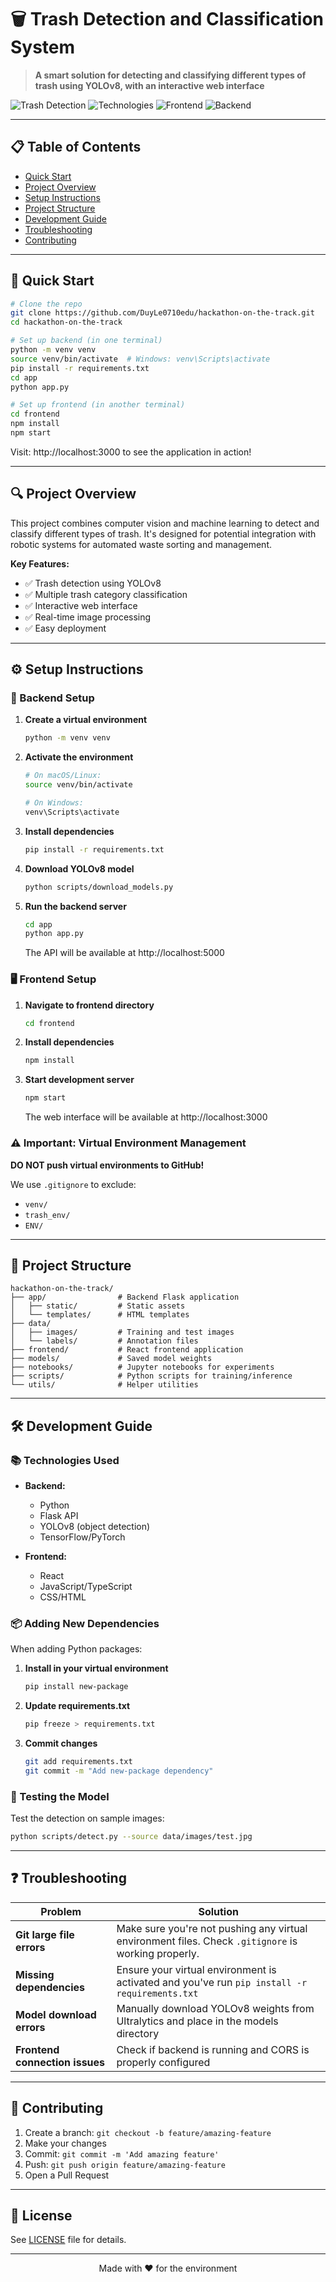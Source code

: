 # 🗑️ Trash Detection and Classification System

> **A smart solution for detecting and classifying different types of trash using YOLOv8, with an interactive web interface**

![Trash Detection](https://img.shields.io/badge/Application-Trash%20Detection-brightgreen)
![Technologies](https://img.shields.io/badge/ML-YOLOv8-blue)
![Frontend](https://img.shields.io/badge/Frontend-React-61dafb)
![Backend](https://img.shields.io/badge/Backend-Python%20Flask-yellow)

---

## 📋 Table of Contents

- [Quick Start](#-quick-start)
- [Project Overview](#-project-overview)
- [Setup Instructions](#-setup-instructions)
- [Project Structure](#-project-structure)
- [Development Guide](#-development-guide)
- [Troubleshooting](#-troubleshooting)
- [Contributing](#-contributing)

---

## 🚀 Quick Start

```bash
# Clone the repo
git clone https://github.com/DuyLe0710edu/hackathon-on-the-track.git
cd hackathon-on-the-track

# Set up backend (in one terminal)
python -m venv venv
source venv/bin/activate  # Windows: venv\Scripts\activate
pip install -r requirements.txt
cd app
python app.py

# Set up frontend (in another terminal)
cd frontend
npm install
npm start
```

Visit: http://localhost:3000 to see the application in action!

---

## 🔍 Project Overview

This project combines computer vision and machine learning to detect and classify different types of trash. It's designed for potential integration with robotic systems for automated waste sorting and management.

**Key Features:**
- ✅ Trash detection using YOLOv8
- ✅ Multiple trash category classification
- ✅ Interactive web interface
- ✅ Real-time image processing
- ✅ Easy deployment

---

## ⚙️ Setup Instructions

### 🐍 Backend Setup

1. **Create a virtual environment**
   ```bash
   python -m venv venv
   ```

2. **Activate the environment**
   ```bash
   # On macOS/Linux:
   source venv/bin/activate
   
   # On Windows:
   venv\Scripts\activate
   ```

3. **Install dependencies**
   ```bash
   pip install -r requirements.txt
   ```

4. **Download YOLOv8 model**
   ```bash
   python scripts/download_models.py
   ```

5. **Run the backend server**
   ```bash
   cd app
   python app.py
   ```
   The API will be available at http://localhost:5000

### 🖥️ Frontend Setup

1. **Navigate to frontend directory**
   ```bash
   cd frontend
   ```

2. **Install dependencies**
   ```bash
   npm install
   ```

3. **Start development server**
   ```bash
   npm start
   ```
   The web interface will be available at http://localhost:3000

### ⚠️ Important: Virtual Environment Management

**DO NOT push virtual environments to GitHub!**

We use `.gitignore` to exclude:
- `venv/`
- `trash_env/`
- `ENV/`

---

## 📂 Project Structure

```
hackathon-on-the-track/
├── app/                # Backend Flask application
│   ├── static/         # Static assets
│   └── templates/      # HTML templates
├── data/
│   ├── images/         # Training and test images
│   └── labels/         # Annotation files
├── frontend/           # React frontend application
├── models/             # Saved model weights
├── notebooks/          # Jupyter notebooks for experiments
├── scripts/            # Python scripts for training/inference
└── utils/              # Helper utilities
```

---

## 🛠️ Development Guide

### 📚 Technologies Used

- **Backend:**
  - Python
  - Flask API
  - YOLOv8 (object detection)
  - TensorFlow/PyTorch

- **Frontend:**
  - React
  - JavaScript/TypeScript
  - CSS/HTML

### 📦 Adding New Dependencies

When adding Python packages:

1. **Install in your virtual environment**
   ```bash
   pip install new-package
   ```

2. **Update requirements.txt**
   ```bash
   pip freeze > requirements.txt
   ```

3. **Commit changes**
   ```bash
   git add requirements.txt
   git commit -m "Add new-package dependency"
   ```

### 🧪 Testing the Model

Test the detection on sample images:
```bash
python scripts/detect.py --source data/images/test.jpg
```

---

## ❓ Troubleshooting

| Problem | Solution |
|---------|----------|
| **Git large file errors** | Make sure you're not pushing any virtual environment files. Check `.gitignore` is working properly. |
| **Missing dependencies** | Ensure your virtual environment is activated and you've run `pip install -r requirements.txt` |
| **Model download errors** | Manually download YOLOv8 weights from Ultralytics and place in the models directory |
| **Frontend connection issues** | Check if backend is running and CORS is properly configured |

---

## 👥 Contributing

1. Create a branch: `git checkout -b feature/amazing-feature`
2. Make your changes
3. Commit: `git commit -m 'Add amazing feature'`
4. Push: `git push origin feature/amazing-feature`
5. Open a Pull Request

---

## 📄 License

See [LICENSE](LICENSE) file for details.

---

<p align="center">
  Made with ❤️ for the environment
</p>
